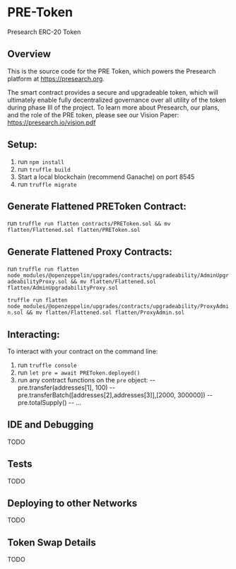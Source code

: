 # PRE-Token
Presearch ERC-20 Token

## Overview
This is the source code for the PRE Token, which powers the Presearch platform at https://presearch.org.

The smart contract provides a secure and upgradeable token, which will ultimately enable fully decentralized governance over all utility of the token during phase III of the project. To learn more about Presearch, our plans, and the role of the PRE token, please see our Vision Paper:
https://presearch.io/vision.pdf

## Setup:
1. run `npm install`
2. run `truffle build`
3. Start a local blockchain (recommend Ganache) on port 8545
4. run `truffle migrate`

## Generate Flattened PREToken Contract:
run `truffle run flatten contracts/PREToken.sol && mv flatten/Flattened.sol flatten/PREToken.sol`

## Generate Flattened Proxy Contracts:
run 
`truffle run flatten node_modules/@openzeppelin/upgrades/contracts/upgradeability/AdminUpgradeabilityProxy.sol && mv flatten/Flattened.sol flatten/AdminUpgradabilityProxy.sol`

`truffle run flatten node_modules/@openzeppelin/upgrades/contracts/upgradeability/ProxyAdmin.sol && mv flatten/Flattened.sol flatten/ProxyAdmin.sol`


## Interacting:
To interact with your contract on the command line:
1. run `truffle console`
2. run `let pre = await PREToken.deployed()`
3. run any contract functions on the `pre` object:
-- pre.transfer(addresses[1], 100)
-- pre.transferBatch([addresses[2],addresses[3]],[2000, 300000])
-- pre.totalSupply()
-- ...

## IDE and Debugging
TODO

## Tests
TODO

## Deploying to other Networks
TODO

## Token Swap Details
TODO
